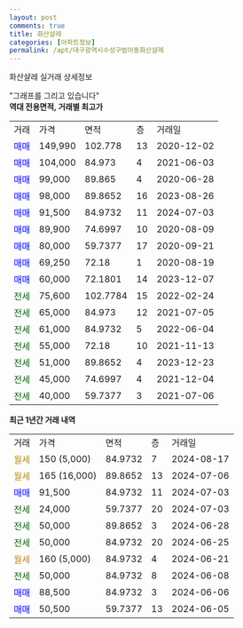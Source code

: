 ```yaml
---
layout: post
comments: true
title: 화산샬레
categories: [아파트정보]
permalink: /apt/대구광역시수성구범어동화산샬레
---
```


화산샬레 실거래 상세정보

<script type="text/javascript">
  google.charts.load('current', {'packages':['line', 'corechart']});
  google.charts.setOnLoadCallback(drawChart);

  function drawChart() {
    var data = new google.visualization.DataTable();
    data.addColumn('date', '거래일');
    data.addColumn('number', "매매");
    data.addColumn('number', "전세");
    data.addColumn('number', "전매");

    data.addRows([[new Date(Date.parse("2024-08-17")), null, null, null], [new Date(Date.parse("2024-07-06")), null, null, null], [new Date(Date.parse("2024-07-03")), 91500, null, null], [new Date(Date.parse("2024-07-03")), null, 24000, null], [new Date(Date.parse("2024-06-28")), null, 50000, null], [new Date(Date.parse("2024-06-25")), null, 50000, null], [new Date(Date.parse("2024-06-21")), null, null, null], [new Date(Date.parse("2024-06-08")), null, 50000, null], [new Date(Date.parse("2024-06-06")), 88500, null, null], [new Date(Date.parse("2024-06-05")), 50500, null, null]]);

    var options = {
      hAxis: {
        format: 'yyyy/MM/dd'
      },    
      lineWidth: 0,
      pointsVisible: true,    
      title: '최근 1년간 유형별 실거래가 분포',
      legend: { position: 'bottom' }
    };

    var formatter = new google.visualization.NumberFormat({pattern:'###,###'} );
    formatter.format(data, 1);
    formatter.format(data, 2);
    
    setTimeout(function() {
        var chart = new google.visualization.LineChart(document.getElementById('columnchart_material'));
        chart.draw(data, (options));
        document.getElementById('loading').style.display = 'none';
    }, 200);
  }
</script>


<div id="loading" style="z-index:20; display: block; margin-left: 0px">"그래프를 그리고 있습니다"</div>
<div id="columnchart_material" style="width: 95%; margin-left: 0px; display: block"></div>
<!-- contents start -->
<b>역대 전용면적, 거래별 최고가</b>
<table class="sortable">
    <tr>
      <td>거래</td>
      <td>가격</td>
      <td>면적</td>
      <td>층</td>
      <td>거래일</td>
    </tr>
        <tr>
          <td><a style="color: blue">매매</a></td>
          <td>149,990</td>
          <td>102.778</td>
          <td>13</td>
          <td>2020-12-02</td>
        </tr>            <tr>
          <td><a style="color: blue">매매</a></td>
          <td>104,000</td>
          <td>84.973</td>
          <td>4</td>
          <td>2021-06-03</td>
        </tr>            <tr>
          <td><a style="color: blue">매매</a></td>
          <td>99,000</td>
          <td>89.865</td>
          <td>4</td>
          <td>2020-06-28</td>
        </tr>            <tr>
          <td><a style="color: blue">매매</a></td>
          <td>98,000</td>
          <td>89.8652</td>
          <td>16</td>
          <td>2023-08-26</td>
        </tr>            <tr>
          <td><a style="color: blue">매매</a></td>
          <td>91,500</td>
          <td>84.9732</td>
          <td>11</td>
          <td>2024-07-03</td>
        </tr>            <tr>
          <td><a style="color: blue">매매</a></td>
          <td>89,900</td>
          <td>74.6997</td>
          <td>10</td>
          <td>2020-08-09</td>
        </tr>            <tr>
          <td><a style="color: blue">매매</a></td>
          <td>80,000</td>
          <td>59.7377</td>
          <td>17</td>
          <td>2020-09-21</td>
        </tr>            <tr>
          <td><a style="color: blue">매매</a></td>
          <td>69,250</td>
          <td>72.18</td>
          <td>1</td>
          <td>2020-08-19</td>
        </tr>            <tr>
          <td><a style="color: blue">매매</a></td>
          <td>60,000</td>
          <td>72.1801</td>
          <td>14</td>
          <td>2023-12-07</td>
        </tr>        
        <tr>
              <td><a style="color: darkgreen">전세</a></td>
              <td>75,600</td>
              <td>102.7784</td>
              <td>15</td>
              <td>2022-02-24</td>
            </tr>            <tr>
              <td><a style="color: darkgreen">전세</a></td>
              <td>65,000</td>
              <td>84.973</td>
              <td>12</td>
              <td>2021-07-05</td>
            </tr>            <tr>
              <td><a style="color: darkgreen">전세</a></td>
              <td>61,000</td>
              <td>84.9732</td>
              <td>5</td>
              <td>2022-06-04</td>
            </tr>            <tr>
              <td><a style="color: darkgreen">전세</a></td>
              <td>55,000</td>
              <td>72.18</td>
              <td>10</td>
              <td>2021-11-13</td>
            </tr>            <tr>
              <td><a style="color: darkgreen">전세</a></td>
              <td>51,000</td>
              <td>89.8652</td>
              <td>4</td>
              <td>2023-12-23</td>
            </tr>            <tr>
              <td><a style="color: darkgreen">전세</a></td>
              <td>45,000</td>
              <td>74.6997</td>
              <td>4</td>
              <td>2021-12-04</td>
            </tr>            <tr>
              <td><a style="color: darkgreen">전세</a></td>
              <td>40,000</td>
              <td>59.7377</td>
              <td>3</td>
              <td>2021-07-06</td>
            </tr>        
    
</table>

<b>최근 1년간 거래 내역</b>

<table class="sortable">
    <tr>
      <td>거래</td>
      <td>가격</td>
      <td>면적</td>
      <td>층</td>
      <td>거래일</td>
    </tr>
    <tr>
      <td><a style="color: darkgoldenrod">월세</a></td>
      <td>150 (5,000)</td>
      <td>84.9732</td>
      <td>7</td>
      <td>2024-08-17</td>
    </tr>          <tr>
      <td><a style="color: darkgoldenrod">월세</a></td>
      <td>165 (16,000)</td>
      <td>89.8652</td>
      <td>13</td>
      <td>2024-07-06</td>
    </tr>          <tr>
      <td><a style="color: blue">매매</a></td>
      <td>91,500</td>
      <td>84.9732</td>
      <td>11</td>
      <td>2024-07-03</td>
    </tr>          <tr>
      <td><a style="color: darkgreen">전세</a></td>
      <td>24,000</td>
      <td>59.7377</td>
      <td>20</td>
      <td>2024-07-03</td>
    </tr>          <tr>
      <td><a style="color: darkgreen">전세</a></td>
      <td>50,000</td>
      <td>89.8652</td>
      <td>3</td>
      <td>2024-06-28</td>
    </tr>          <tr>
      <td><a style="color: darkgreen">전세</a></td>
      <td>50,000</td>
      <td>84.9732</td>
      <td>20</td>
      <td>2024-06-25</td>
    </tr>          <tr>
      <td><a style="color: darkgoldenrod">월세</a></td>
      <td>160 (5,000)</td>
      <td>84.9732</td>
      <td>4</td>
      <td>2024-06-21</td>
    </tr>          <tr>
      <td><a style="color: darkgreen">전세</a></td>
      <td>50,000</td>
      <td>84.9732</td>
      <td>8</td>
      <td>2024-06-08</td>
    </tr>          <tr>
      <td><a style="color: blue">매매</a></td>
      <td>88,500</td>
      <td>84.9732</td>
      <td>3</td>
      <td>2024-06-06</td>
    </tr>          <tr>
      <td><a style="color: blue">매매</a></td>
      <td>50,500</td>
      <td>59.7377</td>
      <td>13</td>
      <td>2024-06-05</td>
    </tr>      </table>
<!-- contents end -->    


